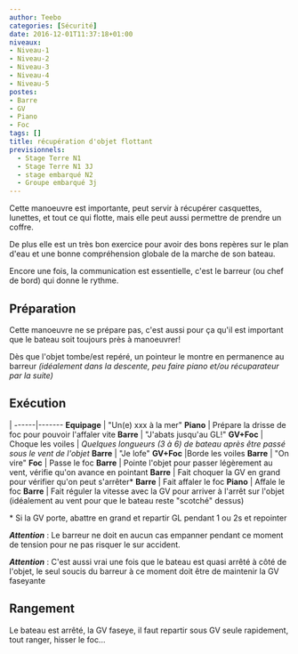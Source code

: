 ```yaml
---
author: Teebo
categories: [Sécurité]
date: 2016-12-01T11:37:18+01:00
niveaux:
- Niveau-1
- Niveau-2
- Niveau-3
- Niveau-4
- Niveau-5
postes:
- Barre
- GV
- Piano
- Foc
tags: []
title: récupération d'objet flottant
previsionnels:
  - Stage Terre N1
  - Stage Terre N1 3J
  - stage embarqué N2
  - Groupe embarqué 3j
---
```

Cette manoeuvre est importante, peut servir à récupérer casquettes, lunettes, et tout ce qui flotte, mais elle peut aussi permettre de prendre un coffre.

De plus elle est un très bon exercice pour avoir des bons repères sur le plan d'eau et une bonne compréhension globale de la marche de son bateau.
<!--more-->
Encore une fois, la communication est essentielle, c'est le barreur (ou chef de bord) qui donne le rythme.

## Préparation
Cette manoeuvre ne se prépare pas, c'est aussi pour ça qu'il est important que le bateau soit toujours près à manoeuvrer!

Dès que l'objet tombe/est repéré, un pointeur le montre en permanence au barreur *(idéalement dans la descente, peu faire piano et/ou récuparateur par la suite)*

## Exécution
 |
------|-------
**Equipage** | "Un(e) xxx à la mer"
**Piano** | Prépare la drisse de foc pour pouvoir l'affaler vite
**Barre** | "J'abats jusqu'au GL!"
**GV+Foc** | Choque les voiles
 | *Quelques longueurs (3 à 6) de bateau après être passé sous le vent de l'objet*
**Barre** | "Je lofe"
**GV+Foc** |Borde les voiles
**Barre** | "On vire"
**Foc** | Passe le foc
**Barre** | Pointe l'objet pour passer légèrement au vent, vérifie qu'on avance en pointant
**Barre** | Fait choquer la GV en grand pour vérifier qu'on peut s'arrêter\*
**Barre** | Fait affaler le foc
**Piano** | Affale le foc
**Barre** | Fait réguler la vitesse avec la GV pour arriver à l'arrêt sur l'objet (idéalement au vent pour que le bateau reste "scotché" dessus)

\* Si la GV porte, abattre en grand et repartir GL pendant 1 ou 2s et repointer

_**Attention**_ : Le barreur ne doit en aucun cas empanner pendant ce moment de tension pour ne pas risquer le sur accident.

_**Attention**_ : C'est aussi vrai une fois que le bateau est quasi arrêté à côté de l'objet, le seul soucis du barreur à ce moment doit être de maintenir la GV faseyante

## Rangement
Le bateau est arrêté, la GV faseye, il faut repartir sous GV seule rapidement, tout ranger, hisser le foc...
